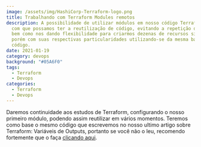 ```yaml
---
image: /assets/img/HashiCorp-Terraform-logo.png
title: Trabalhando com Terraform Modules remotos
description: A possibilidade de utilizar módulos em nosso código Terraform faz
  com que possamos ter a reutilização de código, evitando a repetição de código
  bem como nos dando flexibilidade para criarmos dezenas de recursos similares
  porém com suas respectivas particularidades utilizando-se da mesma base de
  código.
date: 2021-01-19
category: devops
background: "#05A6F0"
tags:
  - Terraform
  - Devops
categories:
  - Terraform
  - Devops
---
```

Daremos continuidade aos estudos de Terraform, configurando o nosso primeiro módulo, podendo assim reutilizar em vários momentos. Teremos como base o mesmo código que escrevemos no nosso ultimo artigo sobre Terraform: Variáveis de Outputs, portanto se você não o leu, recomendo fortemente que o faça [clicando aqui](https://thiagoalexandria.com.br/terraform-variaveis-e-outputs/).